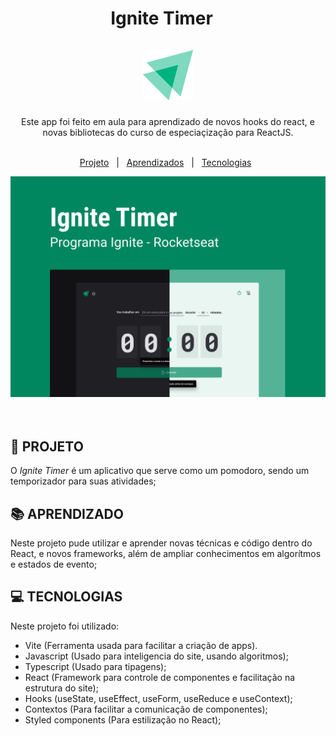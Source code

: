 # <div align="center"> Ignite Timer &nbsp;&nbsp; <br><br> ![logo ToDoList](./src/assets/logo-ignite.svg) </div> #

<div align="center"> Este app foi feito em aula para aprendizado de novos hooks do react, e novas bibliotecas do curso de especiaçização para ReactJS. 
<br>
<br>

  [Projeto](#-projeto) &nbsp; | &nbsp; [Aprendizados](#-aprendizado) &nbsp; | &nbsp; [Tecnologias](#-tecnologias) &nbsp;
  </div>

![imagem da tela inicial do site](./src/assets/Capa.png)
<br>
<br>
<br>

## 🚀 PROJETO
 O *Ignite Timer* é um aplicativo que serve como um pomodoro, sendo um temporizador para suas atividades;

## 📚 APRENDIZADO
Neste projeto pude utilizar e aprender novas técnicas e código dentro do React, e novos frameworks, além de ampliar conhecimentos em algorítmos e estados de evento;

## 💻 TECNOLOGIAS
Neste projeto foi utilizado:

- Vite (Ferramenta usada para facilitar a criação de apps).
- Javascript (Usado para inteligencia do site, usando algoritmos);
- Typescript (Usado para tipagens);
- React (Framework para controle de componentes e facilitação na estrutura do site);
- Hooks (useState, useEffect, useForm, useReduce e useContext);
- Contextos (Para facilitar a comunicação de componentes);
- Styled components (Para estilização no React);